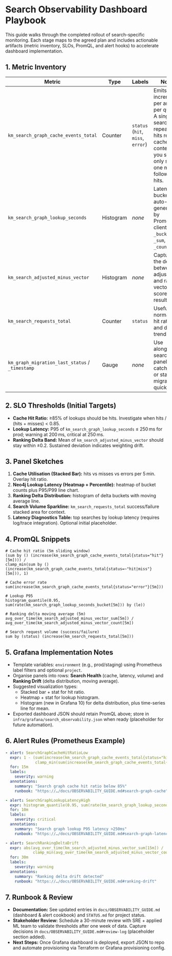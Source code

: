 # Search Observability Dashboard Playbook

This guide walks through the completed rollout of search-specific monitoring. Each stage maps to the agreed plan and includes actionable artifacts (metric inventory, SLOs, PromQL, and alert hooks) to accelerate dashboard implementation.

## 1. Metric Inventory
| Metric | Type | Labels | Notes |
| ------ | ---- | ------ | ----- |
| `km_search_graph_cache_events_total` | Counter | `status` (`hit`, `miss`, `error`) | Emits one increment per artifact per query. A single search with repeated hits reuses cached context so you should only see one miss followed by hits. |
| `km_search_graph_lookup_seconds` | Histogram | _none_ | Latency buckets auto-generated by Prometheus client; use `_bucket`, `_sum`, `_count`. |
| `km_search_adjusted_minus_vector` | Histogram | _none_ | Captures the delta between adjusted and raw vector scores per result. |
| `km_search_requests_total` | Counter | `status` | Useful for normalising hit ratios and delta trends. |
| `km_graph_migration_last_status` / `_timestamp` | Gauge | _none_ | Use alongside search panels to catch failed or stale migrations quickly. |

## 2. SLO Thresholds (Initial Targets)
- **Cache Hit Ratio:** ≥85% of lookups should be hits. Investigate when hits / (hits + misses) < 0.85.
- **Lookup Latency:** P95 of `km_search_graph_lookup_seconds` ≤ 250 ms for prod; warning at 200 ms, critical at 250 ms.
- **Ranking Delta Band:** Mean of `km_search_adjusted_minus_vector` should stay within ±0.2. Sustained deviation indicates weighting drift.

## 3. Panel Sketches
1. **Cache Utilisation (Stacked Bar):** hits vs misses vs errors per 5 min. Overlay hit ratio.
2. **Neo4j Lookup Latency (Heatmap + Percentile):** heatmap of bucket counts plus P95/P99 line chart.
3. **Ranking Delta Distribution:** histogram of delta buckets with moving average line.
4. **Search Volume Sparkline:** `km_search_requests_total` success/failure stacked area for context.
5. **Latency Diagnostics Table:** top searches by lookup latency (requires log/trace integration). Optional initial placeholder.

## 4. PromQL Snippets
```promql
# Cache hit ratio (5m sliding window)
(sum by () (increase(km_search_graph_cache_events_total{status="hit"}[5m]))) /
clamp_min(sum by () (increase(km_search_graph_cache_events_total{status=~"hit|miss"}[5m])), 1)

# Cache error rate
sum(increase(km_search_graph_cache_events_total{status="error"}[5m]))

# Lookup P95
histogram_quantile(0.95, sum(rate(km_search_graph_lookup_seconds_bucket[5m])) by (le))

# Ranking delta moving average (5m)
avg_over_time(km_search_adjusted_minus_vector_sum[5m]) / avg_over_time(km_search_adjusted_minus_vector_count[5m])

# Search request volume (success/failure)
sum by (status) (increase(km_search_requests_total[5m]))
```

## 5. Grafana Implementation Notes
- Template variables: `environment` (e.g., prod/staging) using Prometheus label filters and optional `project`.
- Organise panels into rows: **Search Health** (cache, latency, volume) and **Ranking Drift** (delta distribution, moving average).
- Suggested visualization types:
  - Stacked bar + stat for hit ratio.
  - Heatmap + stat for lookup histogram.
  - Histogram (new in Grafana 10) for delta distribution, plus time-series line for mean.
- Exported dashboard JSON should retain PromQL above; store in `infra/grafana/search_observability.json` when ready (placeholder for future automation).

## 6. Alert Rules (Prometheus Example)
```yaml
- alert: SearchGraphCacheHitRatioLow
  expr: 1 - (sum(increase(km_search_graph_cache_events_total{status="hit"}[10m])) /
             clamp_min(sum(increase(km_search_graph_cache_events_total{status=~"hit|miss"}[10m])), 1)) > 0.15
  for: 15m
  labels:
    severity: warning
  annotations:
    summary: "Search graph cache hit ratio below 85%"
    runbook: "https://…/docs/OBSERVABILITY_GUIDE.md#search-graph-cache"

- alert: SearchGraphLookupLatencyHigh
  expr: histogram_quantile(0.95, sum(rate(km_search_graph_lookup_seconds_bucket[5m])) by (le)) > 0.25
  for: 10m
  labels:
    severity: critical
  annotations:
    summary: "Search graph lookup P95 latency >250ms"
    runbook: "https://…/docs/OBSERVABILITY_GUIDE.md#search-graph-latency"

- alert: SearchRankingDeltaDrift
  expr: abs(avg_over_time(km_search_adjusted_minus_vector_sum[15m]) /
            clamp_min(avg_over_time(km_search_adjusted_minus_vector_count[15m]), 1)) > 0.2
  for: 30m
  labels:
    severity: warning
  annotations:
    summary: "Ranking delta drift detected"
    runbook: "https://…/docs/OBSERVABILITY_GUIDE.md#ranking-drift"
```

## 7. Runbook & Review
- **Documentation:** See updated entries in `docs/OBSERVABILITY_GUIDE.md` (dashboard & alert cookbook) and `STATUS.md` for project status.
- **Stakeholder Review:** Schedule a 30-minute review with SRE + applied ML team to validate thresholds after one week of data. Capture decisions in `docs/OBSERVABILITY_GUIDE.md#review-log` (placeholder section added).
- **Next Steps:** Once Grafana dashboard is deployed, export JSON to repo and automate provisioning via Terraform or Grafana provisioning config.

